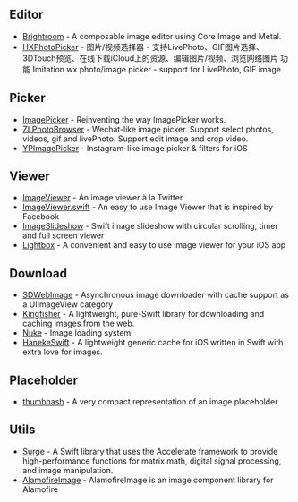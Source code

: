 ## Editor

- [Brightroom](https://github.com/FluidGroup/Brightroom) - A composable image editor using Core Image and Metal.
- [HXPhotoPicker](https://github.com/SilenceLove/HXPhotoPicker) - 图片/视频选择器 - 支持LivePhoto、GIF图片选择、3DTouch预览、在线下载iCloud上的资源、编辑图片/视频、浏览网络图片 功能 Imitation wx photo/image picker - support for LivePhoto, GIF image

## Picker

- [ImagePicker](https://github.com/hyperoslo/ImagePicker) - Reinventing the way ImagePicker works.
- [ZLPhotoBrowser](https://github.com/longitachi/ZLPhotoBrowser) - Wechat-like image picker. Support select photos, videos, gif and livePhoto. Support edit image and crop video.
- [YPImagePicker](https://github.com/Yummypets/YPImagePicker) - Instagram-like image picker & filters for iOS

## Viewer

- [ImageViewer](https://github.com/Krisiacik/ImageViewer) - An image viewer à la Twitter
- [ImageViewer.swift](https://github.com/michaelhenry/ImageViewer.swift) - An easy to use Image Viewer that is inspired by Facebook
- [ImageSlideshow](https://github.com/zvonicek/ImageSlideshow) - Swift image slideshow with circular scrolling, timer and full screen viewer
- [Lightbox](https://github.com/hyperoslo/Lightbox) - A convenient and easy to use image viewer for your iOS app

## Download

- [SDWebImage](https://github.com/SDWebImage/SDWebImage) - Asynchronous image downloader with cache support as a UIImageView category
- [Kingfisher](https://github.com/onevcat/Kingfisher) - A lightweight, pure-Swift library for downloading and caching images from the web.
- [Nuke](https://github.com/kean/Nuke) - Image loading system
- [HanekeSwift](https://github.com/Haneke/HanekeSwift) - A lightweight generic cache for iOS written in Swift with extra love for images.

## Placeholder

- [thumbhash](https://github.com/evanw/thumbhash) - A very compact representation of an image placeholder

## Utils

- [Surge](https://github.com/Jounce/Surge) - A Swift library that uses the Accelerate framework to provide high-performance functions for matrix math, digital signal processing, and image manipulation.
- [AlamofireImage](https://github.com/Alamofire/AlamofireImage) - AlamofireImage is an image component library for Alamofire
